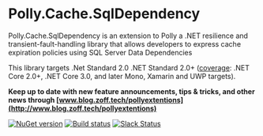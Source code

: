 # Polly.Cache.SqlDependency

Polly.Cache.SqlDependency is an extension to Polly a .NET resilience and transient-fault-handling library that allows developers to express cache expiration policies using SQL Server Data Dependencies

This library targets .Net Standard 2.0  .NET Standard 2.0+ ([coverage](https://docs.microsoft.com/en-us/dotnet/standard/net-standard#net-implementation-support): .NET Core 2.0+, .NET Core 3.0, and later Mono, Xamarin and UWP targets).


**Keep up to date with new feature announcements, tips & tricks, and other news through [www.blog.zoff.tech/pollyextentions](http://www.blog.zoff.tech/pollyextentions)**



[![NuGet version](https://badge.fury.io/nu/polly.svg)](https://badge.fury.io/nu/polly) [![Build status](https://ci.appveyor.com/api/projects/status/imt7dymt50346k5u?svg=true)](https://ci.appveyor.com/project/joelhulen/polly) [![Slack Status](http://www.pollytalk.org/badge.svg)](http://www.pollytalk.org)
